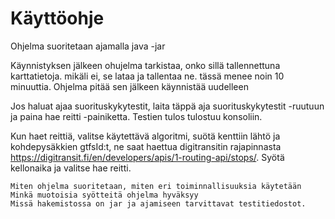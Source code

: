 # Käyttöohje

Ohjelma suoritetaan ajamalla 
java -jar

Käynnistyksen jälkeen ohujelma tarkistaa, onko sillä tallennettuna karttatietoja. mikäli ei, se lataa ja tallentaa ne. tässä menee noin 10 minuuttia. Ohjelma pitää sen jälkeen käynnistää uudelleen

Jos haluat ajaa suorituskykytestit, laita täppä aja suorituskykytestit -ruutuun ja paina hae reitti -painiketta. Testien tulos tulostuu konsoliin.

Kun haet reittiä, valitse käytettävä algoritmi, suötä kenttiin lähtö ja kohdepysäkkien gtfsId:t, ne saat haettua digitransitin rajapinnasta https://digitransit.fi/en/developers/apis/1-routing-api/stops/. Syötä kellonaika ja valitse hae reitti.


    Miten ohjelma suoritetaan, miten eri toiminnallisuuksia käytetään
    Minkä muotoisia syötteitä ohjelma hyväksyy
    Missä hakemistossa on jar ja ajamiseen tarvittavat testitiedostot.

